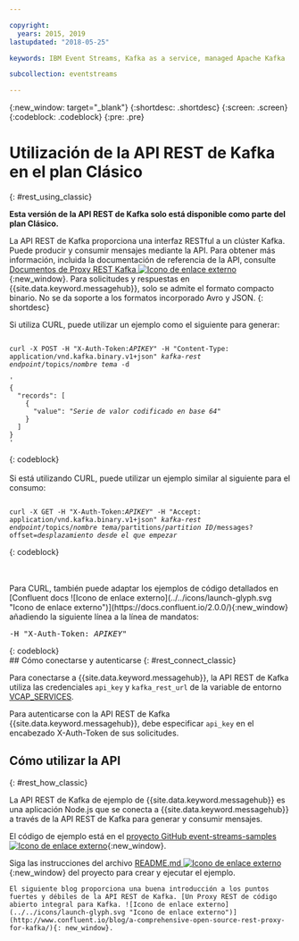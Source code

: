```yaml
---

copyright:
  years: 2015, 2019
lastupdated: "2018-05-25"

keywords: IBM Event Streams, Kafka as a service, managed Apache Kafka

subcollection: eventstreams

---
```


{:new_window: target="_blank"}
{:shortdesc: .shortdesc}
{:screen: .screen}
{:codeblock: .codeblock}
{:pre: .pre}

# Utilización de la API REST de Kafka en el plan Clásico 
{: #rest_using_classic}

**Esta versión de la API REST de Kafka solo está disponible como parte del plan Clásico.**
<br/>

La API REST de Kafka proporciona una interfaz RESTful a
un clúster Kafka. Puede producir y consumir mensajes mediante la API. Para obtener más información, incluida la documentación de referencia de la API, consulte [Documentos de Proxy REST Kafka ![Icono de enlace externo](../../icons/launch-glyph.svg "Icono de enlace externo")](https://docs.confluent.io/2.0.0/kafka-rest/docs/index.html){:new_window}. Para solicitudes y respuestas en {{site.data.keyword.messagehub}}, solo se admite el
formato compacto binario. No se da soporte a los formatos incorporado Avro y JSON.
{: shortdesc}

Si utiliza CURL, puede utilizar un ejemplo como el siguiente para generar:
<pre class="pre"><code>
curl -X POST -H "X-Auth-Token:<var class="keyword varname">APIKEY</var>" -H "Content-Type: application/vnd.kafka.binary.v1+json" <var class="keyword varname">kafka-rest endpoint</var>/topics/<var class="keyword varname">nombre tema</var> -d 

'
{
  "records": [
    {
      "value": "<var class="keyword varname">Serie de valor codificado en base 64</var>"
    }
  ]
}
'
</code></pre>
{: codeblock}
<br/>
<br/>
Si está utilizando CURL, puede utilizar un ejemplo similar al siguiente para el consumo:
<pre class="pre"><code>
curl -X GET -H "X-Auth-Token:<var class="keyword varname">APIKEY</var>" -H "Accept: application/vnd.kafka.binary.v1+json" <var class="keyword varname">kafka-rest endpoint</var>/topics/<var class="keyword varname">nombre tema</var>/partitions/<var class="keyword varname">partition ID</var>/messages?offset=<var class="keyword varname">desplazamiento desde el que empezar</var>
</code></pre>
{: codeblock}

<br/>
<br/>
Para CURL, también puede adaptar los ejemplos de código detallados en [Confluent docs ![Icono de enlace externo](../../icons/launch-glyph.svg "Icono de enlace externo")](https://docs.confluent.io/2.0.0/){:new_window} añadiendo la siguiente línea a la línea de mandatos:
<pre class="pre">-H "X-Auth-Token: <var class="keyword varname">APIKEY</var>"</pre>
{: codeblock}

<br/>
## Cómo conectarse y autenticarse
{: #rest_connect_classic}

<!-- info was in eventstreams066.md -->

Para conectarse a {{site.data.keyword.messagehub}}, la API REST de Kafka utiliza las credenciales <code>api_key</code> y <code>kafka_rest_url</code> de la variable de entorno [VCAP_SERVICES](/docs/services/EventStreams?topic=eventstreams-connecting#connect_classic_cf).

Para autenticarse con la API REST de Kafka {{site.data.keyword.messagehub}}, debe
especificar <code>api_key</code> en el encabezado X-Auth-Token de sus solicitudes.


## Cómo utilizar la API
{: #rest_how_classic}

<!-- info was in eventstreams097.md -->

La API REST de Kafka de
ejemplo
de
{{site.data.keyword.messagehub}}
es una aplicación Node.js que se conecta a
{{site.data.keyword.messagehub}}
a través de la API REST de Kafka para generar y consumir
mensajes.

El código de ejemplo está en el [proyecto GitHub event-streams-samples ![Icono de enlace externo](../../icons/launch-glyph.svg "Icono de enlace externo")](https://github.com/ibm-messaging/event-streams-samples/tree/master/kafka-nodejs-console-sample){:new_window}.

Siga las instrucciones del archivo [README.md ![Icono de enlace externo](../../icons/launch-glyph.svg "Icono de enlace externo")](https://github.com/ibm-messaging/event-streams-samples/tree/master/kafka-nodejs-console-sample){:new_window} del proyecto para crear y ejecutar el ejemplo.

	El siguiente blog proporciona una buena introducción a los puntos fuertes y débiles de la API REST de Kafka. [Un Proxy REST de código abierto integral para Kafka. ![Icono de enlace externo](../../icons/launch-glyph.svg "Icono de enlace externo")](http://www.confluent.io/blog/a-comprehensive-open-source-rest-proxy-for-kafka/){: new_window}.








